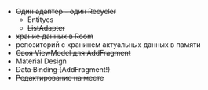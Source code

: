 * ~~Один адаптер - один Recycler~~
    - ~~Entityes~~
    - ~~ListAdapter~~
* ~~храние данных в Room~~
* репозиторий с хранинем актуальных данных в памяти
* ~~Своя ViewModel для AddFragment~~
* Material Design
* ~~Data Binding (AddFragment!)~~
* ~~Редактирование на месте~~
